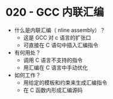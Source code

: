 # 020 - GCC 内联汇编
+ 什么是内联汇编（ nline assembly）？
	+ 这是 GCC 对 c 语言的扩张口
	+ 可直接在 C 语句中插入汇编指令
+ 有何用处？
	+ 调用 C 语言不支持的指令
	+ 用汇编在 C 语言中手动优化
+ 如何工作？
	+ 用给定的模板和约束来生成汇编指令 
	+  在 C 函数内形成汇编源码

